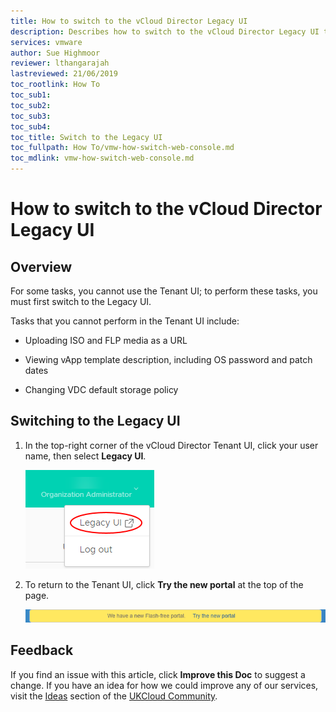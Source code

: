```yaml
---
title: How to switch to the vCloud Director Legacy UI
description: Describes how to switch to the vCloud Director Legacy UI to perform tasks that are not possible in the tenant portal
services: vmware
author: Sue Highmoor
reviewer: lthangarajah
lastreviewed: 21/06/2019
toc_rootlink: How To
toc_sub1: 
toc_sub2:
toc_sub3:
toc_sub4:
toc_title: Switch to the Legacy UI
toc_fullpath: How To/vmw-how-switch-web-console.md
toc_mdlink: vmw-how-switch-web-console.md
---
```


# How to switch to the vCloud Director Legacy UI

## Overview

For some tasks, you cannot use the Tenant UI; to perform these tasks, you must first switch to the Legacy UI.

Tasks that you cannot perform in the Tenant UI include:

- Uploading ISO and FLP media as a URL

- Viewing vApp template description, including OS password and patch dates

- Changing VDC default storage policy

## Switching to the Legacy UI

1. In the top-right corner of the vCloud Director Tenant UI, click your user name, then select **Legacy UI**.

    ![Legacy UI menu option](images/vmw-vcd-mnu-legacy-ui.png)

2. To return to the Tenant UI, click **Try the new portal** at the top of the page.

    ![Tenant UI link](images/vmw-vcd-mnu-tenant-ui.png)

## Feedback

If you find an issue with this article, click **Improve this Doc** to suggest a change. If you have an idea for how we could improve any of our services, visit the [Ideas](https://community.ukcloud.com/ideas) section of the [UKCloud Community](https://community.ukcloud.com).
